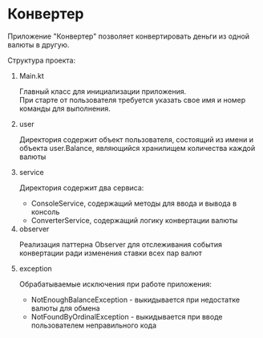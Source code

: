 <h1>Конвертер</h1>

<p>Приложение "Конвертер" позволяет конвертировать деньги из одной валюты в другую.</p>
Структура проекта:<br>
    <ol>
        <li>Main.kt</li>
            <p>Главный класс для инициализации приложения.<br>
            При старте от пользователя требуется указать свое имя и номер команды для выполнения.</p>
        <li>user</li>
            <p>Директория содержит объект пользователя, состоящий из имени
            и объекта user.Balance, являющийся хранилищем количества каждой валюты</p>
        <li>service</li>
            <p>Директория содержит два сервиса:</p>
            <ul>
                <li>ConsoleService, содержащий методы для ввода и вывода в консоль</li>
                <li>ConverterService, содержащий логику конвертации валюты</li>
            </ul>
        <li>observer</li>
            <p>Реализация паттерна Observer для отслеживания события конвертации 
            ради изменения ставки всех пар валют</p>
        <li>exception</li>
            <p>Обрабатываемые исключения при работе приложения:</p>
            <ul>
                <li>NotEnoughBalanceException - выкидывается при недостатке валюты для обмена</li>
                <li>NotFoundByOrdinalException - выкидывается при вводе пользователем неправильного кода</li>
            </ul>
    </ol>